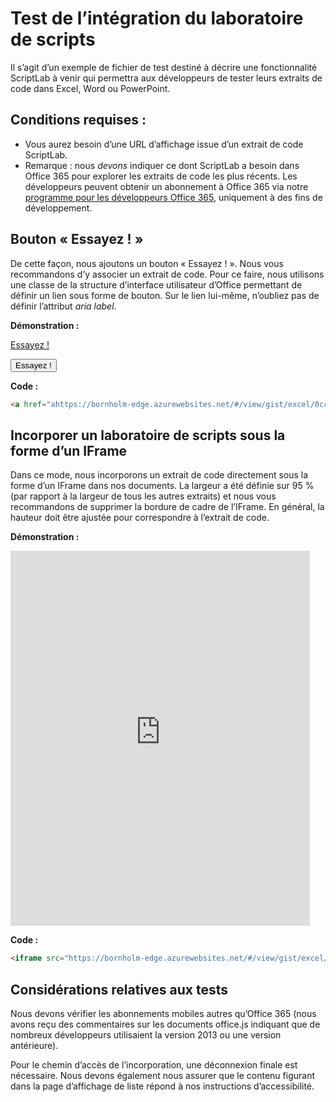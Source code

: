 # <a name="testing-script-lab-integration"></a>Test de l’intégration du laboratoire de scripts

Il s’agit d’un exemple de fichier de test destiné à décrire une fonctionnalité ScriptLab à venir qui permettra aux développeurs de tester leurs extraits de code dans Excel, Word ou PowerPoint.  

## <a name="pre-reqs"></a>Conditions requises :
- Vous aurez besoin d’une URL d’affichage issue d’un extrait de code ScriptLab.
- Remarque : nous *devons* indiquer ce dont ScriptLab a besoin dans Office 365 pour explorer les extraits de code les plus récents.  Les développeurs peuvent obtenir un abonnement à Office 365 via notre [programme pour les développeurs Office 365](https://dev.office.com/devprogram), uniquement à des fins de développement.  


## <a name="try-it-out-button"></a>Bouton « Essayez ! »
De cette façon, nous ajoutons un bouton « Essayez ! ». Nous vous recommandons d’y associer un extrait de code.  Pour ce faire, nous utilisons une classe de la structure d’interface utilisateur d’Office permettant de définir un lien sous forme de bouton. Sur le lien lui-même, n’oubliez pas de définir l’attribut *aria label*.

**Démonstration :**

<a href="https://bornholm-edge.azurewebsites.net/#/view/gist/excel/0cc24cee687141d1c2726c0feea70911" class="ms-Button" aria-label="Open this snippet in Script Lab, an Office Add-in">Essayez !</a>


<button href="https://bornholm-edge.azurewebsites.net/#/view/gist/excel/0cc24cee687141d1c2726c0feea70911" class="ms-Button" aria-label="Open this snippet in Script Lab, an Office Add-in">Essayez !</button>


**Code :**
```html
<a href="ahttps://bornholm-edge.azurewebsites.net/#/view/gist/excel/0cc24cee687141d1c2726c0feea70911" class="ms-Button" aria-label="Open this snippet in Script Lab, an Office Add-in">Try it out</a>
```



## <a name="embed-script-lab-as-an-iframe"></a>Incorporer un laboratoire de scripts sous la forme d’un IFrame
Dans ce mode, nous incorporons un extrait de code directement sous la forme d’un IFrame dans nos documents. La largeur a été définie sur 95 % (par rapport à la largeur de tous les autres extraits) et nous vous recommandons de supprimer la bordure de cadre de l’IFrame.  En général, la hauteur doit être ajustée pour correspondre à l’extrait de code.

**Démonstration :**
<iframe src="https://bornholm-edge.azurewebsites.net/#/view/gist/excel/0cc24cee687141d1c2726c0feea70911" height="600px" width="95%" frameborder="0"></iframe>

**Code :**
```html
<iframe src="https://bornholm-edge.azurewebsites.net/#/view/gist/excel/0cc24cee687141d1c2726c0feea70911" height="600px" width="95%" frameborder="0"></iframe>
```

## <a name="testing-considerations"></a>Considérations relatives aux tests
Nous devons vérifier les abonnements mobiles autres qu’Office 365 (nous avons reçu des commentaires sur les documents office.js indiquant que de nombreux développeurs utilisaient la version 2013 ou une version antérieure).  

Pour le chemin d’accès de l’incorporation, une déconnexion finale est nécessaire. Nous devons également nous assurer que le contenu figurant dans la page d’affichage de liste répond à nos instructions d’accessibilité.

